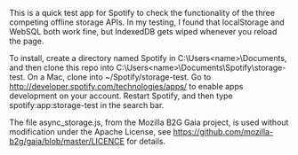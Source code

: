 This is a quick test app for Spotify to check the functionality of the three competing offline storage APIs. In my testing, I found that localStorage and WebSQL both work fine, but IndexedDB gets wiped whenever you reload the page.

To install, create a directory named Spotify in C:\Users\<name>\Documents\, and then clone this repo into C:\Users\<name>\Documents\Spotify\storage-test. On a Mac, clone into ~/Spotify/storage-test. Go to http://developer.spotify.com/technologies/apps/ to enable apps development on your account. Restart Spotify, and then type spotify:app:storage-test in the search bar.

The file async_storage.js, from the Mozilla B2G Gaia project, is used without modification under the Apache License, see https://github.com/mozilla-b2g/gaia/blob/master/LICENCE for details.
